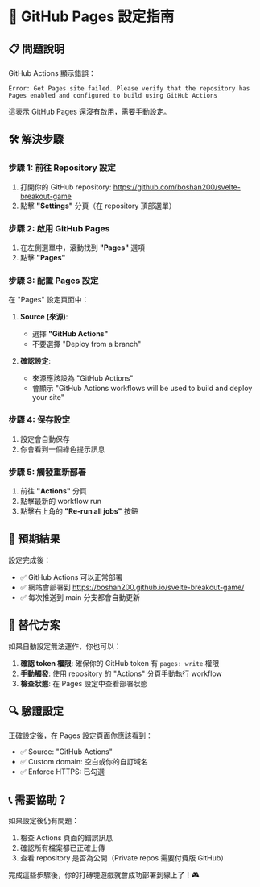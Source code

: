 # 🔧 GitHub Pages 設定指南

## 📋 問題說明

GitHub Actions 顯示錯誤：
```
Error: Get Pages site failed. Please verify that the repository has Pages enabled and configured to build using GitHub Actions
```

這表示 GitHub Pages 還沒有啟用，需要手動設定。

## 🛠️ 解決步驟

### 步驟 1: 前往 Repository 設定
1. 打開你的 GitHub repository: https://github.com/boshan200/svelte-breakout-game
2. 點擊 **"Settings"** 分頁（在 repository 頂部選單）

### 步驟 2: 啟用 GitHub Pages
1. 在左側選單中，滾動找到 **"Pages"** 選項
2. 點擊 **"Pages"**

### 步驟 3: 配置 Pages 設定
在 "Pages" 設定頁面中：

1. **Source (來源)**:
   - 選擇 **"GitHub Actions"**
   - 不要選擇 "Deploy from a branch"

2. **確認設定**:
   - 來源應該設為 "GitHub Actions"
   - 會顯示 "GitHub Actions workflows will be used to build and deploy your site"

### 步驟 4: 保存設定
1. 設定會自動保存
2. 你會看到一個綠色提示訊息

### 步驟 5: 觸發重新部署
1. 前往 **"Actions"** 分頁
2. 點擊最新的 workflow run
3. 點擊右上角的 **"Re-run all jobs"** 按鈕

## 🎯 預期結果

設定完成後：
- ✅ GitHub Actions 可以正常部署
- ✅ 網站會部署到 https://boshan200.github.io/svelte-breakout-game/
- ✅ 每次推送到 main 分支都會自動更新

## 📱 替代方案

如果自動設定無法運作，你也可以：

1. **確認 token 權限**: 確保你的 GitHub token 有 `pages: write` 權限
2. **手動觸發**: 使用 repository 的 "Actions" 分頁手動執行 workflow
3. **檢查狀態**: 在 Pages 設定中查看部署狀態

## 🔍 驗證設定

正確設定後，在 Pages 設定頁面你應該看到：
- ✅ Source: "GitHub Actions"
- ✅ Custom domain: 空白或你的自訂域名
- ✅ Enforce HTTPS: 已勾選

## 📞 需要協助？

如果設定後仍有問題：
1. 檢查 Actions 頁面的錯誤訊息
2. 確認所有檔案都已正確上傳
3. 查看 repository 是否為公開（Private repos 需要付費版 GitHub）

完成這些步驟後，你的打磚塊遊戲就會成功部署到線上了！🎮
